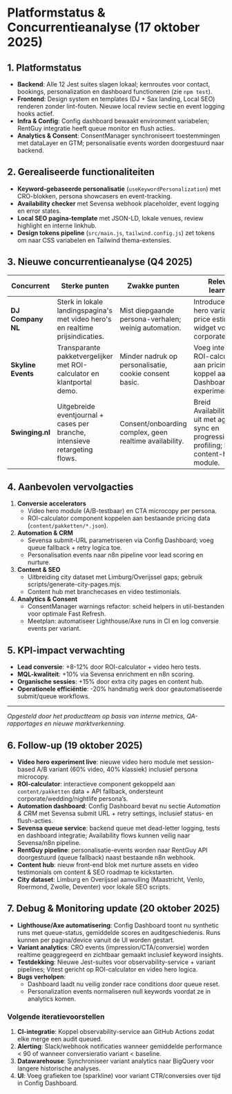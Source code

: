 # Platformstatus & Concurrentieanalyse (17 oktober 2025)

## 1. Platformstatus
- **Backend**: Alle 12 Jest suites slagen lokaal; kernroutes voor contact, bookings, personalization en dashboard functioneren (zie `npm test`).
- **Frontend**: Design system en templates (DJ + Sax landing, Local SEO) renderen zonder lint-fouten. Nieuwe local review sectie en event logging hooks actief.
- **Infra & Config**: Config dashboard bewaakt environment variabelen; RentGuy integratie heeft queue monitor en flush acties.
- **Analytics & Consent**: ConsentManager synchroniseert toestemmingen met dataLayer en GTM; personalisatie events worden doorgestuurd naar backend.

## 2. Gerealiseerde functionaliteiten
- **Keyword-gebaseerde personalisatie** (`useKeywordPersonalization`) met CRO-blokken, persona showcasers en event-tracking.
- **Availability checker** met Sevensa webhook placeholder, event logging en error states.
- **Local SEO pagina-template** met JSON-LD, lokale venues, review highlight en interne linkhub.
- **Design tokens pipeline** (`src/main.js`, `tailwind.config.js`) zet tokens om naar CSS variabelen en Tailwind thema-extensies.

## 3. Nieuwe concurrentieanalyse (Q4 2025)
| Concurrent | Sterke punten | Zwakke punten | Relevante learnings |
| --- | --- | --- | --- |
| **DJ Company NL** | Sterk in lokale landingspagina's met video hero's en realtime prijsindicaties. | Mist diepgaande persona-verhalen; weinig automation. | Introduceer video hero variant + price estimator widget voor corporate leads. |
| **Skyline Events** | Transparante pakketvergelijker met ROI-calculator en klantportal demo. | Minder nadruk op personalisatie, cookie consent basic. | Voeg interactieve ROI-calculator toe aan pricing tables, koppel aan Config Dashboard voor experimenten. |
| **Swinging.nl** | Uitgebreide eventjournal + cases per branche, intensieve retargeting flows. | Consent/onboarding complex, geen realtime availability. | Breid AvailabilityChecker uit met agenda-sync en progressieve profiling; bouw content-hub module. |

## 4. Aanbevolen vervolgacties
1. **Conversie accelerators**
   - Video hero module (A/B-testbaar) en CTA microcopy per persona.
   - ROI-calculator component koppelen aan bestaande pricing data (`content/pakketten/*.json`).
2. **Automation & CRM**
   - Sevensa submit-URL parametriseren via Config Dashboard; voeg queue fallback + retry logica toe.
   - Personalisation events naar n8n pipeline voor lead scoring en nurture.
3. **Content & SEO**
   - Uitbreiding city dataset met Limburg/Overijssel gaps; gebruik scripts/generate-city-pages.mjs.
   - Content hub met branchecases en video testimonials.
4. **Analytics & Consent**
   - ConsentManager warnings refactor: scheid helpers in util-bestanden voor optimale Fast Refresh.
   - Meetplan: automatiseer Lighthouse/Axe runs in CI en log conversie events per variant.

## 5. KPI-impact verwachting
- **Lead conversie**: +8-12% door ROI-calculator + video hero tests.
- **MQL-kwaliteit**: +10% via Sevensa enrichment en n8n scoring.
- **Organische sessies**: +15% door extra city pages en content hub.
- **Operationele efficiëntie**: -20% handmatig werk door geautomatiseerde submit/queue workflows.

---
*Opgesteld door het productteam op basis van interne metrics, QA-rapportages en nieuwe marktverkenning.*

## 6. Follow-up (19 oktober 2025)
- **Video hero experiment live**: nieuwe video hero module met session-based A/B variant (60% video, 40% klassiek) inclusief persona microcopy.
- **ROI-calculator**: interactieve component gekoppeld aan `content/pakketten` data + API fallback, ondersteunt corporate/wedding/nightlife persona’s.
- **Automation dashboard**: Config Dashboard bevat nu sectie *Automation & CRM* met Sevensa submit URL + retry settings, inclusief status- en flush-acties.
- **Sevensa queue service**: backend queue met dead-letter logging, tests en dashboard integratie; Availability flows kunnen veilig naar Sevensa/n8n pipeline.
- **RentGuy pipeline**: personalisatie-events worden naar RentGuy API doorgestuurd (queue fallback) naast bestaande n8n webhook.
- **Content hub**: nieuw front-end blok met nurture assets en video testimonials om content & SEO roadmap te kickstarten.
- **City dataset**: Limburg en Overijssel aanvulling (Maastricht, Venlo, Roermond, Zwolle, Deventer) voor lokale SEO scripts.

## 7. Debug & Monitoring update (20 oktober 2025)
- **Lighthouse/Axe automatisering**: Config Dashboard toont nu synthetic runs met queue-status, gemiddelde scores en auditgeschiedenis. Runs kunnen per pagina/device vanuit de UI worden gestart.
- **Variant analytics**: CRO events (impression/CTA/conversie) worden realtime geaggregeerd en zichtbaar gemaakt inclusief keyword insights.
- **Testdekking**: Nieuwe Jest-suites voor observability-service + variant pipelines; Vitest gericht op ROI-calculator en video hero logica.
- **Bugs verholpen**:
  - Dashboard laadt nu veilig zonder race conditions door queue reset.
  - Personalization events normaliseren null keywords voordat ze in analytics komen.

### Volgende iteratievoorstellen
1. **CI-integratie**: Koppel observability-service aan GitHub Actions zodat elke merge een audit queued.
2. **Alerting**: Slack/webhook notificaties wanneer gemiddelde performance < 90 of wanneer conversieratio variant < baseline.
3. **Datawarehouse**: Synchroniseer variant analytics naar BigQuery voor langere historische analyses.
4. **UI**: Voeg grafieken toe (sparkline) voor variant CTR/conversies over tijd in Config Dashboard.
